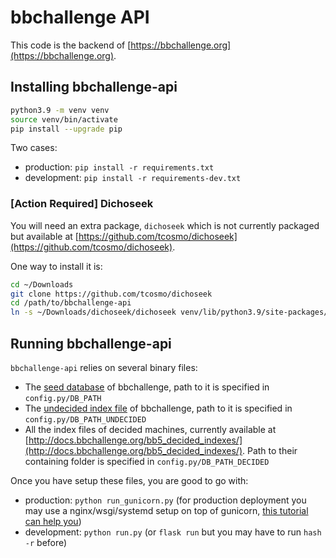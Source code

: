 # bbchallenge API

This code is the backend of [https://bbchallenge.org](https://bbchallenge.org).

## Installing bbchallenge-api

```sh
python3.9 -m venv venv
source venv/bin/activate
pip install --upgrade pip
```

Two cases:

- production: `pip install -r requirements.txt`
- development: `pip install -r requirements-dev.txt`

### [Action Required] Dichoseek

You will need an extra package, `dichoseek` which is not currently packaged but available at [https://github.com/tcosmo/dichoseek](https://github.com/tcosmo/dichoseek).

One way to install it is:

```sh
cd ~/Downloads
git clone https://github.com/tcosmo/dichoseek
cd /path/to/bbchallenge-api
ln -s ~/Downloads/dichoseek/dichoseek venv/lib/python3.9/site-packages/dichoseek
```

## Running bbchallenge-api

`bbchallenge-api` relies on several binary files:

- The [seed database](https://bbchallenge.org/method#download) of bbchallenge, path to it is specified in `config.py/DB_PATH`
- The [undecided index file](https://github.com/bbchallenge/bbchallenge-undecided-index) of bbchallenge, path to it is specified in `config.py/DB_PATH_UNDECIDED`
- All the index files of decided machines, currently available at [http://docs.bbchallenge.org/bb5_decided_indexes/](http://docs.bbchallenge.org/bb5_decided_indexes/). Path to their containing folder is specified in `config.py/DB_PATH_DECIDED`

Once you have setup these files, you are good to go with:

- production: `python run_gunicorn.py` (for production deployment you may use a nginx/wsgi/systemd setup on top of gunicorn, [this tutorial can help you](https://www.digitalocean.com/community/tutorials/how-to-serve-flask-applications-with-gunicorn-and-nginx-on-ubuntu-20-04))
- development: `python run.py` (or `flask run` but you may have to run `hash -r` before)
